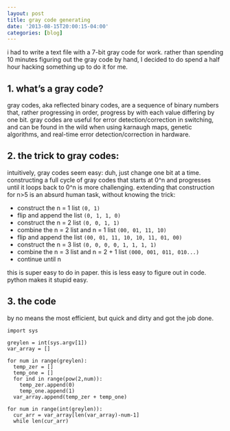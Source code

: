 ```yaml
---
layout: post
title: gray code generating
date: '2013-08-15T20:00:15-04:00'
categories: [blog]
---
```

i had to write a text file with a 7-bit gray code for work. rather than spending 10 minutes figuring out the gray code by hand, I decided to do spend a half hour hacking something up to do it for me.

## 1. what’s a gray code?

gray codes, aka reflected binary codes, are a sequence of binary numbers that, rather progressing in order, progress by with each value differing by one bit. gray codes are useful for error detection/correction in switching, and can be found in the wild when using karnaugh maps, genetic algorithms, and real-time error detection/correction in hardware.

## 2. the trick to gray codes:

intuitively, gray codes seem easy: duh, just change one bit at a time. constructing a full cycle of gray codes that starts at 0^n and progresses until it loops back to 0^n is more challenging. extending that construction for n>5 is an absurd human task, without knowing the trick:

+ construct the n = 1 list `(0, 1)`
+ flip and append the list `(0, 1, 1, 0)`
+ construct the n = 2 list `(0, 0, 1, 1)`
+ combine the n = 2 list and n = 1 list `(00, 01, 11, 10)`
+ flip and append the list `(00, 01, 11, 10, 10, 11, 01, 00)`
+ construct the n = 3 list `(0, 0, 0, 0, 1, 1, 1, 1)`
+ combine the n = 3 list and n = 2 + 1 list `(000, 001, 011, 010...)`
+ continue until n


this is super easy to do in paper. this is less easy to figure out in code. python makes it stupid easy.

## 3. the code

by no means the most efficient, but quick and dirty and got the job done.

	import sys 

	greylen = int(sys.argv[1])
	var_array = []

	for num in range(greylen):
	  temp_zer = []
	  temp_one = []
	  for ind in range(pow(2,num)):
	    temp_zer.append(0)
	    temp_one.append(1)
	  var_array.append(temp_zer + temp_one)

	for num in range(int(greylen)):
	  cur_arr = var_array[len(var_array)-num-1]
	  while len(cur_arr) 


 

